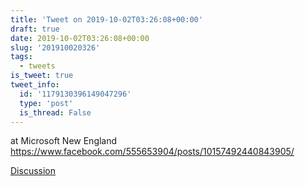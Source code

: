 ```yaml
---
title: 'Tweet on 2019-10-02T03:26:08+00:00'
draft: true
date: 2019-10-02T03:26:08+00:00
slug: '201910020326'
tags:
  - tweets
is_tweet: true
tweet_info:
  id: '1179130396149047296'
  type: 'post'
  is_thread: False
---
```




at Microsoft New England <https://www.facebook.com/555653904/posts/10157492440843905/>

[Discussion](https://x.com/sytelus/status/1179130396149047296)
